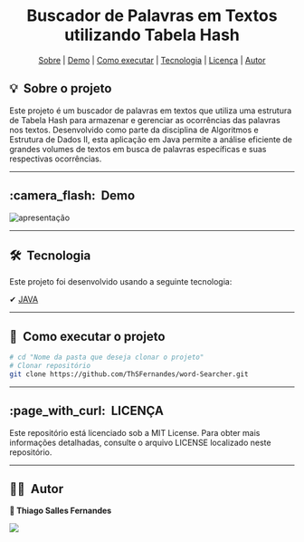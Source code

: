 <h1 align="center"> Buscador de Palavras em Textos utilizando Tabela Hash </h1>

<div align="center">
	<a href="#about">Sobre</a> |
	<a href="#demo">Demo</a> |
	<a href="#installation">Como executar</a> |
	<a href="#technologie">Tecnologia</a> |
	<a href="#licence">Licença</a> |
	<a href="#author">Autor</a>
</div>

<h2 id="about">💡&nbsp; Sobre o projeto</h2>
Este projeto é um buscador de palavras em textos que utiliza uma estrutura de Tabela Hash para armazenar e gerenciar as ocorrências das palavras nos textos. Desenvolvido como parte da disciplina de Algoritmos e Estrutura de Dados II, esta aplicação em Java permite a análise eficiente de grandes volumes de textos em busca de palavras específicas e suas respectivas ocorrências.

---
<h2 id="demo">:camera_flash:&nbsp; Demo</h2>

![apresentação](https://github.com/ThSFernandes/word-Searcher/assets/112223120/70c646e4-f8b2-4bc6-bcbd-7ebfb28ecf29)

-----

<h2 id="technologie">🛠&nbsp; Tecnologia</h2>

Este projeto foi desenvolvido usando a seguinte tecnologia:

✔ [JAVA](https://www.coursera.org/learn/orientacao-a-objetos-com-java)

---
<h2 id="installation">🚀&nbsp; Como executar o projeto</h2>

```bash
# cd "Nome da pasta que deseja clonar o projeto"
# Clonar repositório
git clone https://github.com/ThSFernandes/word-Searcher.git
```
---
<h2 id="licence">:page_with_curl:&nbsp; LICENÇA</h2>
Este repositório está licenciado sob a MIT License. Para obter mais informações detalhadas, consulte o arquivo LICENSE localizado neste repositório.

---

<h2 id="author">👨‍💻&nbsp; Autor</h2>

<b> 👤 Thiago Salles Fernandes<b>
<div style="display: inline_block">
  <a href="https://www.linkedin.com/in/thiago-salles-33a2b01ab" target="_blank"><img src="https://img.shields.io/badge/-LinkedIn-%230077B5?style=for-the-badge&logo=linkedin&logoColor=white" target="_blank"></a> 



